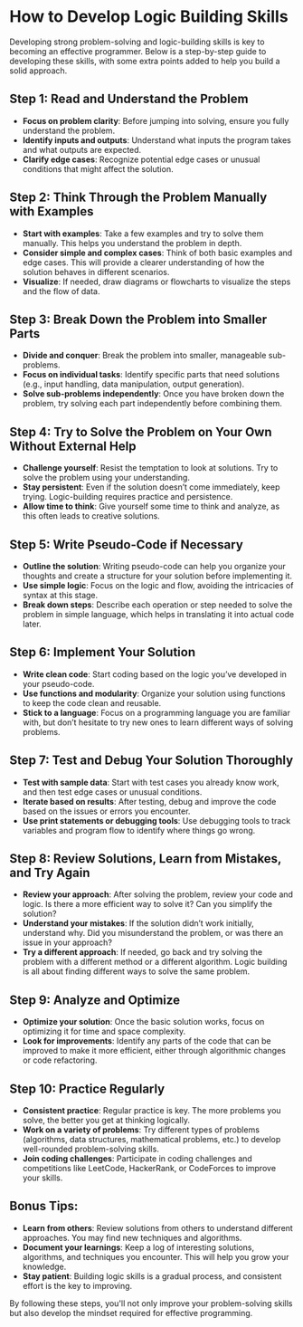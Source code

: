 # How to Develop Logic Building Skills

Developing strong problem-solving and logic-building skills is key to becoming an effective programmer. Below is a step-by-step guide to developing these skills, with some extra points added to help you build a solid approach.

## Step 1: Read and Understand the Problem

- **Focus on problem clarity**: Before jumping into solving, ensure you fully understand the problem.
- **Identify inputs and outputs**: Understand what inputs the program takes and what outputs are expected.
- **Clarify edge cases**: Recognize potential edge cases or unusual conditions that might affect the solution.

## Step 2: Think Through the Problem Manually with Examples

- **Start with examples**: Take a few examples and try to solve them manually. This helps you understand the problem in depth.
- **Consider simple and complex cases**: Think of both basic examples and edge cases. This will provide a clearer understanding of how the solution behaves in different scenarios.
- **Visualize**: If needed, draw diagrams or flowcharts to visualize the steps and the flow of data.

## Step 3: Break Down the Problem into Smaller Parts

- **Divide and conquer**: Break the problem into smaller, manageable sub-problems.
- **Focus on individual tasks**: Identify specific parts that need solutions (e.g., input handling, data manipulation, output generation).
- **Solve sub-problems independently**: Once you have broken down the problem, try solving each part independently before combining them.

## Step 4: Try to Solve the Problem on Your Own Without External Help

- **Challenge yourself**: Resist the temptation to look at solutions. Try to solve the problem using your understanding.
- **Stay persistent**: Even if the solution doesn’t come immediately, keep trying. Logic-building requires practice and persistence.
- **Allow time to think**: Give yourself some time to think and analyze, as this often leads to creative solutions.

## Step 5: Write Pseudo-Code if Necessary

- **Outline the solution**: Writing pseudo-code can help you organize your thoughts and create a structure for your solution before implementing it.
- **Use simple logic**: Focus on the logic and flow, avoiding the intricacies of syntax at this stage.
- **Break down steps**: Describe each operation or step needed to solve the problem in simple language, which helps in translating it into actual code later.

## Step 6: Implement Your Solution

- **Write clean code**: Start coding based on the logic you’ve developed in your pseudo-code.
- **Use functions and modularity**: Organize your solution using functions to keep the code clean and reusable.
- **Stick to a language**: Focus on a programming language you are familiar with, but don’t hesitate to try new ones to learn different ways of solving problems.

## Step 7: Test and Debug Your Solution Thoroughly

- **Test with sample data**: Start with test cases you already know work, and then test edge cases or unusual conditions.
- **Iterate based on results**: After testing, debug and improve the code based on the issues or errors you encounter.
- **Use print statements or debugging tools**: Use debugging tools to track variables and program flow to identify where things go wrong.

## Step 8: Review Solutions, Learn from Mistakes, and Try Again

- **Review your approach**: After solving the problem, review your code and logic. Is there a more efficient way to solve it? Can you simplify the solution?
- **Understand your mistakes**: If the solution didn’t work initially, understand why. Did you misunderstand the problem, or was there an issue in your approach?
- **Try a different approach**: If needed, go back and try solving the problem with a different method or a different algorithm. Logic building is all about finding different ways to solve the same problem.

## Step 9: Analyze and Optimize

- **Optimize your solution**: Once the basic solution works, focus on optimizing it for time and space complexity.
- **Look for improvements**: Identify any parts of the code that can be improved to make it more efficient, either through algorithmic changes or code refactoring.

## Step 10: Practice Regularly

- **Consistent practice**: Regular practice is key. The more problems you solve, the better you get at thinking logically.
- **Work on a variety of problems**: Try different types of problems (algorithms, data structures, mathematical problems, etc.) to develop well-rounded problem-solving skills.
- **Join coding challenges**: Participate in coding challenges and competitions like LeetCode, HackerRank, or CodeForces to improve your skills.

## Bonus Tips:
- **Learn from others**: Review solutions from others to understand different approaches. You may find new techniques and algorithms.
- **Document your learnings**: Keep a log of interesting solutions, algorithms, and techniques you encounter. This will help you grow your knowledge.
- **Stay patient**: Building logic skills is a gradual process, and consistent effort is the key to improving.

By following these steps, you'll not only improve your problem-solving skills but also develop the mindset required for effective programming.
